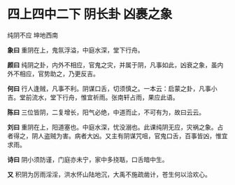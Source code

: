 # 四上四中二下 阴长卦 凶裹之象

纯阴不应 坤地西南

**象曰** 重阴在上，鬼氛浮溢，中庭水深，堂下行舟。

**颜曰** 纯阴之卦，内外不相应，官鬼之灾，并属于阴，凡事如此，凶衰之象，虽内外不相应，官势助之，乃更反吉。

**何曰** 行人逢贼，凡事不利。阴谋口舌，切须慎之。一本云：启蒙之卦，凡事小吉。堂前流水，堂下行舟，惟宜祈雨。张南轩占雨，果应此语。

**陈曰** 三位皆阴，二复增长，阳气必绝，中道而止，不可有为，故曰云云。

**刘曰** 重阴在上，阳道塞也。中庭水深，忧没溺也。此课纯阴无应，灾祸之象。占者得之，阴人盗贼为害。病者大凶。又主有阴谋咒咀，官鬼口舌，百事皆凶，惟宜求雨。

**诗曰** 阴小须防谨，门庭亦未宁，家中多挠聒，口舌暗中生。

**又** 积阴为厉雨淫淫，洪水怀山陆地沉，大禹不施疏凿计，苍生何以洽欢心。

